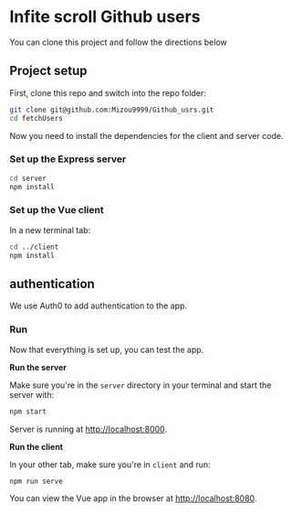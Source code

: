 # Infite scroll Github users

You can clone this project and follow the directions below

## Project setup

First, clone this repo and switch into the repo folder:

```bash
git clone git@github.com:Mizou9999/Github_usrs.git
cd fetchUsers
```

Now you need to install the dependencies for the client and server code.

### Set up the Express server

```bash
cd server
npm install
```

### Set up the Vue client

In a new terminal tab:

```bash
cd ../client
npm install
```

## authentication

We use Auth0 to add authentication to the app.

### Run

Now that everything is set up, you can test the app.

**Run the server**

Make sure you're in the `server` directory in your terminal and start the server with:

```bash
npm start
```

Server is running at [http://localhost:8000](http://localhost:8000).

**Run the client**

In your other tab, make sure you're in `client` and run:

```bash
npm run serve
```

You can view the Vue app in the browser at [http://localhost:8080](http://localhost:8080).
